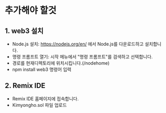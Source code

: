 # 추가해야 할것

## 1. web3 설치
- Node.js 설치: https://nodejs.org/en/ 에서 Node.js를 다운로드하고 설치합니다.
- 명령 프롬프트 열기: 시작 메뉴에서 "명령 프롬프트"를 검색하고 선택합니다. 
- 경로를 현재디렉토리에 위치시킵니다.(/nodehome)
- npm install web3 명령어 입력

## 2. Remix IDE
- Remix IDE 홈페이지에 접속합니다.
- Kimyongho.sol 파일 업로드
